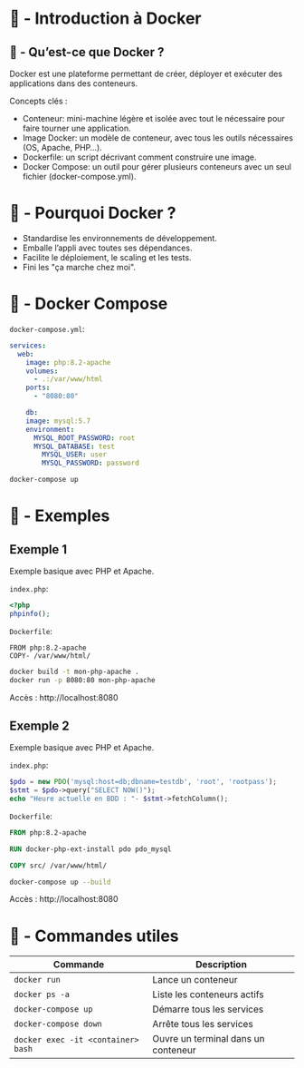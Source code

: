 # 🐋 - Introduction à Docker

## 👋 - Qu’est-ce que Docker ?

Docker est une plateforme permettant de créer, déployer et exécuter des applications dans des conteneurs.

Concepts clés :
- Conteneur: mini-machine légère et isolée avec tout le nécessaire pour faire tourner une application.
- Image Docker: un modèle de conteneur, avec tous les outils nécessaires (OS, Apache, PHP…).
- Dockerfile: un script décrivant comment construire une image.
- Docker Compose: un outil pour gérer plusieurs conteneurs avec un seul fichier (docker-compose.yml).

# 🤔 - Pourquoi Docker ?

- Standardise les environnements de développement.
- Emballe l’appli avec toutes ses dépendances.
- Facilite le déploiement, le scaling et les tests.
- Fini les "ça marche chez moi".

# 🐳 - Docker Compose

`docker-compose.yml`:
```yaml
services:
  web:
    image: php:8.2-apache
    volumes:
      - .:/var/www/html
    ports:
      - "8080:80"

    db:
    image: mysql:5.7
    environment:
      MYSQL_ROOT_PASSWORD: root
      MYSQL_DATABASE: test
        MYSQL_USER: user
        MYSQL_PASSWORD: password
```

```bash
docker-compose up
```

# 🚀 - Exemples

## Exemple 1

Exemple basique avec PHP et Apache.

`index.php`:
```php
<?php
phpinfo();
```

`Dockerfile`:
```Dockerfi
FROM php:8.2-apache
COPY- /var/www/html/
```

```bash
docker build -t mon-php-apache .
docker run -p 8080:80 mon-php-apache
```
Accès : http://localhost:8080

## Exemple 2

Exemple basique avec PHP et Apache.

`index.php`:
```php
$pdo = new PDO('mysql:host=db;dbname=testdb', 'root', 'rootpass');
$stmt = $pdo->query("SELECT NOW()");
echo "Heure actuelle en BDD : "- $stmt->fetchColumn();
```

`Dockerfile`:
````Dockerfile
FROM php:8.2-apache

RUN docker-php-ext-install pdo pdo_mysql

COPY src/ /var/www/html/
````

```bash
docker-compose up --build
```
Accès : http://localhost:8080

# 🧰 - Commandes utiles

| Commande                           | Description                         |
|------------------------------------|-------------------------------------|
| `docker run`                       | Lance un conteneur                  |
| `docker ps -a`                     | Liste les conteneurs actifs         |
| `docker-compose up`                | Démarre tous les services           |
| `docker-compose down`              | Arrête tous les services            |
| `docker exec -it <container> bash` | Ouvre un terminal dans un conteneur |